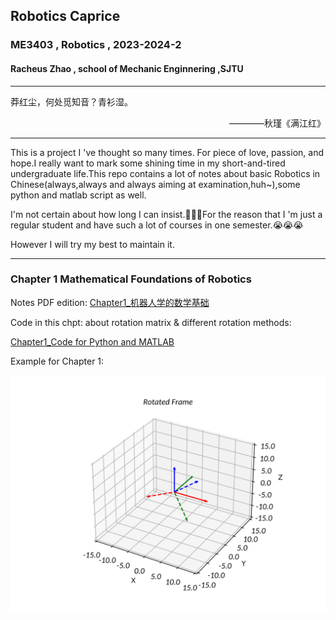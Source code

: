 ## Robotics Caprice
###  ME3403 , Robotics , 2023-2024-2
#### Racheus Zhao , school of Mechanic Enginnering ,SJTU

---
莽红尘，何处觅知音？青衫湿。
<p align="right">————秋瑾《满江红》</p>

---
This is a project I 've thought so many times. For piece of love, passion, and hope.I really want to mark some shining time in my short-and-tired undergraduate life.This repo contains a lot of notes about basic Robotics in Chinese(always,always and always aiming at examination,huh~),some python and matlab script as well.

I'm not certain about how long I can insist.🤕🤕🤕For the reason that I 'm just a regular student and have such a lot of courses in one semester.😭😭😭

However I will try my best to maintain it.

---
### Chapter 1 Mathematical Foundations of Robotics
Notes PDF edition:
[Chapter1_机器人学的数学基础](https://github.com/Racheus/Robotics-Caprice/blob/master/Chapter1_%E6%95%B0%E5%AD%A6%E5%9F%BA%E7%A1%80/%E6%95%B0%E5%AD%A6%E5%9F%BA%E7%A1%80.pdf)

Code in this chpt: about rotation matrix & different rotation methods:

[Chapter1_Code for Python and MATLAB](https://github.com/Racheus/Robotics-Caprice/tree/master/Robotics%20Code/Frame_Descrption_and_Transformation)

Example for Chapter 1:

![Insert Error!](Images\Figure_1.svg)
